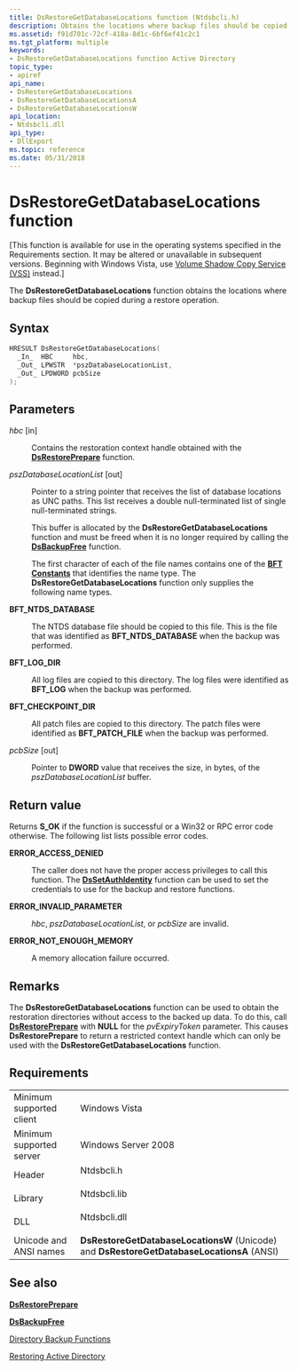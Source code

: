 ```yaml
---
title: DsRestoreGetDatabaseLocations function (Ntdsbcli.h)
description: Obtains the locations where backup files should be copied during a restore operation.
ms.assetid: f91d701c-72cf-418a-8d1c-6bf6ef41c2c1
ms.tgt_platform: multiple
keywords:
- DsRestoreGetDatabaseLocations function Active Directory
topic_type:
- apiref
api_name:
- DsRestoreGetDatabaseLocations
- DsRestoreGetDatabaseLocationsA
- DsRestoreGetDatabaseLocationsW
api_location:
- Ntdsbcli.dll
api_type:
- DllExport
ms.topic: reference
ms.date: 05/31/2018
---
```


# DsRestoreGetDatabaseLocations function

\[This function is available for use in the operating systems specified in the Requirements section. It may be altered or unavailable in subsequent versions. Beginning with Windows Vista, use [Volume Shadow Copy Service (VSS)](../vss/volume-shadow-copy-service-overview.md) instead.\]

The **DsRestoreGetDatabaseLocations** function obtains the locations where backup files should be copied during a restore operation.

## Syntax


```C++
HRESULT DsRestoreGetDatabaseLocations(
  _In_  HBC     hbc,
  _Out_ LPWSTR  *pszDatabaseLocationList,
  _Out_ LPDWORD pcbSize
);
```



## Parameters

<dl> <dt>

*hbc* \[in\]
</dt> <dd>

Contains the restoration context handle obtained with the [**DsRestorePrepare**](dsrestoreprepare.md) function.

</dd> <dt>

*pszDatabaseLocationList* \[out\]
</dt> <dd>

Pointer to a string pointer that receives the list of database locations as UNC paths. This list receives a double null-terminated list of single null-terminated strings.

This buffer is allocated by the **DsRestoreGetDatabaseLocations** function and must be freed when it is no longer required by calling the [**DsBackupFree**](dsbackupfree.md) function.

The first character of each of the file names contains one of the [**BFT Constants**](bft-constants.md) that identifies the name type. The **DsRestoreGetDatabaseLocations** function only supplies the following name types.

<dt>

<span id="BFT_NTDS_DATABASE"></span><span id="bft_ntds_database"></span>

<span id="BFT_NTDS_DATABASE"></span><span id="bft_ntds_database"></span>**BFT\_NTDS\_DATABASE**


</dt> <dd>

The NTDS database file should be copied to this file. This is the file that was identified as **BFT\_NTDS\_DATABASE** when the backup was performed.

</dd> <dt>

<span id="BFT_LOG_DIR"></span><span id="bft_log_dir"></span>

<span id="BFT_LOG_DIR"></span><span id="bft_log_dir"></span>**BFT\_LOG\_DIR**


</dt> <dd>

All log files are copied to this directory. The log files were identified as **BFT\_LOG** when the backup was performed.

</dd> <dt>

<span id="BFT_CHECKPOINT_DIR"></span><span id="bft_checkpoint_dir"></span>

<span id="BFT_CHECKPOINT_DIR"></span><span id="bft_checkpoint_dir"></span>**BFT\_CHECKPOINT\_DIR**


</dt> <dd>

All patch files are copied to this directory. The patch files were identified as **BFT\_PATCH\_FILE** when the backup was performed.

</dd> </dl> </dd> <dt>

*pcbSize* \[out\]
</dt> <dd>

Pointer to **DWORD** value that receives the size, in bytes, of the *pszDatabaseLocationList* buffer.

</dd> </dl>

## Return value

Returns **S\_OK** if the function is successful or a Win32 or RPC error code otherwise. The following list lists possible error codes.

<dl> <dt>

**ERROR\_ACCESS\_DENIED**
</dt> <dd>

The caller does not have the proper access privileges to call this function. The [**DsSetAuthIdentity**](dssetauthidentity.md) function can be used to set the credentials to use for the backup and restore functions.

</dd> <dt>

**ERROR\_INVALID\_PARAMETER**
</dt> <dd>

*hbc*, *pszDatabaseLocationList*, or *pcbSize* are invalid.

</dd> <dt>

**ERROR\_NOT\_ENOUGH\_MEMORY**
</dt> <dd>

A memory allocation failure occurred.

</dd> </dl>

## Remarks

The **DsRestoreGetDatabaseLocations** function can be used to obtain the restoration directories without access to the backed up data. To do this, call [**DsRestorePrepare**](dsrestoreprepare.md) with **NULL** for the *pvExpiryToken* parameter. This causes **DsRestorePrepare** to return a restricted context handle which can only be used with the **DsRestoreGetDatabaseLocations** function.

## Requirements



|                                     |                                                                                                       |
|-------------------------------------|-------------------------------------------------------------------------------------------------------|
| Minimum supported client<br/> | Windows Vista<br/>                                                                              |
| Minimum supported server<br/> | Windows Server 2008<br/>                                                                        |
| Header<br/>                   | <dl> <dt>Ntdsbcli.h</dt> </dl>                 |
| Library<br/>                  | <dl> <dt>Ntdsbcli.lib</dt> </dl>               |
| DLL<br/>                      | <dl> <dt>Ntdsbcli.dll</dt> </dl>               |
| Unicode and ANSI names<br/>   | **DsRestoreGetDatabaseLocationsW** (Unicode) and **DsRestoreGetDatabaseLocationsA** (ANSI)<br/> |



## See also

<dl> <dt>

[**DsRestorePrepare**](dsrestoreprepare.md)
</dt> <dt>

[**DsBackupFree**](dsbackupfree.md)
</dt> <dt>

[Directory Backup Functions](directory-backup-functions.md)
</dt> <dt>

[Restoring Active Directory](restoring-an-active-directory-server.md)
</dt> </dl>

 

